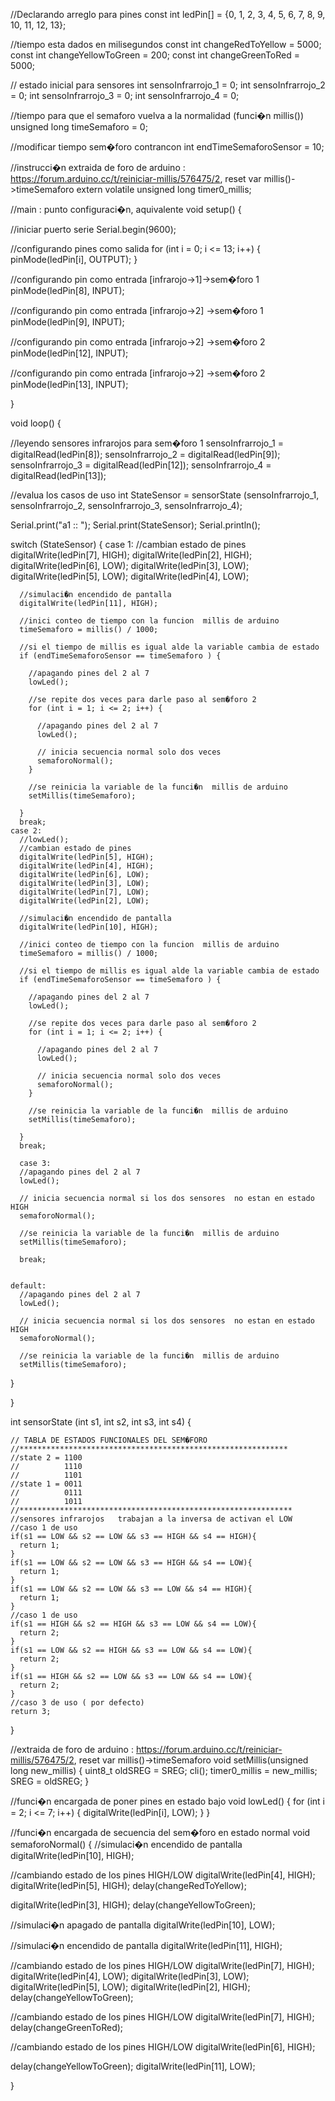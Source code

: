 //Declarando arreglo para pines
const int ledPin[] = {0, 1, 2, 3, 4, 5, 6, 7, 8, 9, 10, 11, 12, 13};

//tiempo esta dados en milisegundos
const int changeRedToYellow    = 5000;
const int changeYellowToGreen  = 200;
const int changeGreenToRed     = 5000;

// estado inicial para sensores
int sensoInfrarrojo_1 = 0;
int sensoInfrarrojo_2 = 0;
int sensoInfrarrojo_3 = 0;
int sensoInfrarrojo_4 = 0;

//tiempo  para que el semaforo vuelva a la normalidad (funci�n  millis())
unsigned long timeSemaforo = 0;

//modificar tiempo sem�foro contrancon
int endTimeSemaforoSensor  = 10;

//instrucci�n extraida de foro de arduino  : https://forum.arduino.cc/t/reiniciar-millis/576475/2, reset var millis()->timeSemaforo
extern volatile unsigned long timer0_millis;

//main : punto configuraci�n, aquivalente
void setup() {

  //iniciar puerto serie
  Serial.begin(9600);

  //configurando pines como salida
  for (int i = 0; i <= 13; i++) {
    pinMode(ledPin[i], OUTPUT);
  }

  //configurando pin como entrada [infrarojo->1]->sem�foro 1
  pinMode(ledPin[8], INPUT);

  //configurando pin como entrada [infrarojo->2] ->sem�foro 1
  pinMode(ledPin[9], INPUT);

  //configurando pin como entrada [infrarojo->2] ->sem�foro 2
  pinMode(ledPin[12], INPUT);

  //configurando pin como entrada [infrarojo->2] ->sem�foro 2
  pinMode(ledPin[13], INPUT);

}

void loop() {

  //leyendo sensores infrarojos para sem�foro 1
  sensoInfrarrojo_1 = digitalRead(ledPin[8]);
  sensoInfrarrojo_2 = digitalRead(ledPin[9]);
  sensoInfrarrojo_3 = digitalRead(ledPin[12]);
  sensoInfrarrojo_4 = digitalRead(ledPin[13]);

 //evalua los casos de uso
  int StateSensor =  sensorState (sensoInfrarrojo_1,  sensoInfrarrojo_2, sensoInfrarrojo_3, sensoInfrarrojo_4);

  Serial.print("a1 :: ");
  Serial.print(StateSensor);
  Serial.println();

  switch (StateSensor) {
    case 1:
      //cambian estado de pines
      digitalWrite(ledPin[7], HIGH);
      digitalWrite(ledPin[2], HIGH);
      digitalWrite(ledPin[6], LOW);
      digitalWrite(ledPin[3], LOW);
      digitalWrite(ledPin[5], LOW);
      digitalWrite(ledPin[4], LOW);

      //simulaci�n encendido de pantalla
      digitalWrite(ledPin[11], HIGH);

      //inici conteo de tiempo con la funcion  millis de arduino
      timeSemaforo = millis() / 1000;

      //si el tiempo de millis es igual alde la variable cambia de estado
      if (endTimeSemaforoSensor == timeSemaforo ) {

        //apagando pines del 2 al 7
        lowLed();

        //se repite dos veces para darle paso al sem�foro 2
        for (int i = 1; i <= 2; i++) {

          //apagando pines del 2 al 7
          lowLed();

          // inicia secuencia normal solo dos veces
          semaforoNormal();
        }

        //se reinicia la variable de la funci�n  millis de arduino
        setMillis(timeSemaforo);

      }
      break;
    case 2:
      //lowLed();
      //cambian estado de pines
      digitalWrite(ledPin[5], HIGH);
      digitalWrite(ledPin[4], HIGH);
      digitalWrite(ledPin[6], LOW);
      digitalWrite(ledPin[3], LOW);
      digitalWrite(ledPin[7], LOW);
      digitalWrite(ledPin[2], LOW);

      //simulaci�n encendido de pantalla
      digitalWrite(ledPin[10], HIGH);

      //inici conteo de tiempo con la funcion  millis de arduino
      timeSemaforo = millis() / 1000;

      //si el tiempo de millis es igual alde la variable cambia de estado
      if (endTimeSemaforoSensor == timeSemaforo ) {

        //apagando pines del 2 al 7
        lowLed();

        //se repite dos veces para darle paso al sem�foro 2
        for (int i = 1; i <= 2; i++) {

          //apagando pines del 2 al 7
          lowLed();

          // inicia secuencia normal solo dos veces
          semaforoNormal();
        }

        //se reinicia la variable de la funci�n  millis de arduino
        setMillis(timeSemaforo);

      }
      break;

      case 3:
      //apagando pines del 2 al 7
      lowLed();

      // inicia secuencia normal si los dos sensores  no estan en estado HIGH
      semaforoNormal();

      //se reinicia la variable de la funci�n  millis de arduino
      setMillis(timeSemaforo);

      break;


    default:
      //apagando pines del 2 al 7
      lowLed();

      // inicia secuencia normal si los dos sensores  no estan en estado HIGH
      semaforoNormal();

      //se reinicia la variable de la funci�n  millis de arduino
      setMillis(timeSemaforo);
  }

}


int sensorState (int s1,  int s2, int s3, int s4) {

    // TABLA DE ESTADOS FUNCIONALES DEL SEM�FORO
    //************************************************************
    //state 2 = 1100
    //          1110
    //          1101
    //state 1 = 0011
    //          0111
    //          1011
    //*************************************************************
    //sensores infrarojos   trabajan a la inversa de activan el LOW
    //caso 1 de uso
    if(s1 == LOW && s2 == LOW && s3 == HIGH && s4 == HIGH){
      return 1;
    }
    if(s1 == LOW && s2 == LOW && s3 == HIGH && s4 == LOW){
      return 1;
    }
    if(s1 == LOW && s2 == LOW && s3 == LOW && s4 == HIGH){
      return 1;
    }
    //caso 1 de uso
    if(s1 == HIGH && s2 == HIGH && s3 == LOW && s4 == LOW){
      return 2;
    }
    if(s1 == LOW && s2 == HIGH && s3 == LOW && s4 == LOW){
      return 2;
    }
    if(s1 == HIGH && s2 == LOW && s3 == LOW && s4 == LOW){
      return 2;
    }
    //caso 3 de uso ( por defecto)
    return 3; 

}

//extraida de foro de arduino  : https://forum.arduino.cc/t/reiniciar-millis/576475/2, reset var millis()->timeSemaforo
void setMillis(unsigned long new_millis) {
  uint8_t oldSREG = SREG;
  cli();
  timer0_millis = new_millis;
  SREG = oldSREG;
}

//funci�n encargada de poner pines en estado bajo
void lowLed() {
  for (int i = 2; i <= 7; i++) {
    digitalWrite(ledPin[i], LOW);
  }
}

//funci�n encargada de secuencia del sem�foro en estado normal
void semaforoNormal() {
  //simulaci�n encendido de pantalla
  digitalWrite(ledPin[10], HIGH);

  //cambiando estado de los pines HIGH/LOW
  digitalWrite(ledPin[4], HIGH);
  digitalWrite(ledPin[5], HIGH);
  delay(changeRedToYellow);

  digitalWrite(ledPin[3], HIGH);
  delay(changeYellowToGreen);

  //simulaci�n apagado de pantalla
  digitalWrite(ledPin[10], LOW);

  //simulaci�n encendido de pantalla
  digitalWrite(ledPin[11], HIGH);

  //cambiando estado de los pines HIGH/LOW
  digitalWrite(ledPin[7], HIGH);
  digitalWrite(ledPin[4], LOW);
  digitalWrite(ledPin[3], LOW);
  digitalWrite(ledPin[5], LOW);
  digitalWrite(ledPin[2], HIGH);
  delay(changeYellowToGreen);

  //cambiando estado de los pines HIGH/LOW
  digitalWrite(ledPin[7], HIGH);
  delay(changeGreenToRed);

  //cambiando estado de los pines HIGH/LOW
  digitalWrite(ledPin[6], HIGH);


  delay(changeYellowToGreen);
  digitalWrite(ledPin[11], LOW);

}
